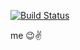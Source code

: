 [![Build Status](https://travis-ci.org/abouthiroppy/about.hiroppy.svg?branch=master)](https://travis-ci.org/abouthiroppy/about.hiroppy)

me 😉✌️

